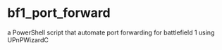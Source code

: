 # bf1_port_forward
a PowerShell script that automate port forwarding for battlefield 1  using UPnPWizardC 

